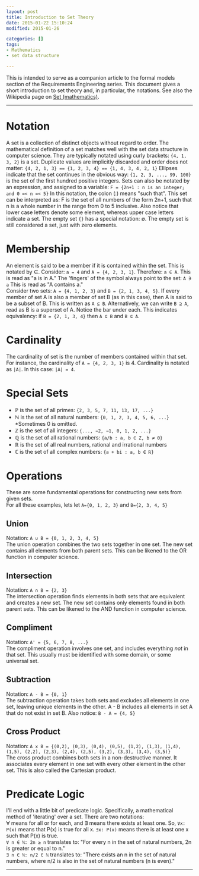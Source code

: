 ```yaml
---
layout: post
title: Introduction to Set Theory
date: 2015-01-22 15:10:24
modified: 2015-01-26

categories: []
tags:
- Mathematics
- set data structure

---
```

This is intended to serve as a companion article to the formal models section of the Requirements Engineering series. This document gives a short introduction to set theory and, in particular, the notations. See also the Wikipedia page on [Set (mathematics)](http://en.wikipedia.org/wiki/Set_(mathematics)).  

* * *

# Notation

A set is a collection of distinct objects without regard to order. The mathematical definition of a set matches well with the set data structure in computer science. They are typically notated using curly brackets: `{4, 1, 3, 2}` is a set. Duplicate values are implicitly discarded and order does not matter: `{4, 2, 1, 3} == {1, 2, 3, 4} == {1, 4, 3, 4, 2, 1}` Ellipses indicate that the set continues in the obvious way: `{1, 2, 3, ..., 99, 100}` is the set of the first hundred positive integers. Sets can also be notated by an expression, and assigned to a variable: `F = {2n+1 : n is an integer; and 0 =< n =< 5}` In this notation, the colon (:) means "such that". This set can be interpreted as: F is the set of all numbers of the form 2n+1, such that n is a whole number in the range from 0 to 5 inclusive. Also notice that lower case letters denote some element, whereas upper case letters indicate a set. The empty set `{}` has a special notation: ∅. The empty set is still considered a set, just with zero elements.

# Membership

An element is said to be a member if it is contained within the set. This is notated by ∈. Consider: `a = 4` and `A = {4, 2, 3, 1}`. Therefore: `a ∈ A`. This is read as "a is in A." The 'fingers' of the symbol always point to the set: `A ∋ a` This is read as "A contains a."  
 Consider two sets: `A = {4, 1, 2, 3}` and `B = {2, 1, 3, 4, 5}`. If every member of set A is also a member of set B (as in this case), then A is said to be a subset of B. This is written as `A ⊆ B`. Alternatively, we can write `B ⊇ A`, read as B is a superset of A. Notice the bar under each. This indicates equivalency: if `B = {2, 1, 3, 4}` then `A ⊆ B` and `B ⊆ A`.

# Cardinality

The cardinality of set is the number of members contained within that set. For instance, the cardinality of `A = {4, 2, 3, 1}` is 4\. Cardinality is notated as `|A|`. In this case: `|A| = 4`.

# Special Sets

*   ℙ is the set of all primes: `{2, 3, 5, 7, 11, 13, 17, ...}`
*   ℕ is the set of all natural numbers: `{0, 1, 2, 3, 4, 5, 6, ...}` *Sometimes 0 is omitted.
*   ℤ is the set of all integers: `{..., −2, −1, 0, 1, 2, ...}`
*   ℚ is the set of all rational numbers: `{a/b : a, b ∈ Z, b ≠ 0}`
*   ℝ is the set of all real numbers, rational and irrational numbers
*   ℂ is the set of all complex numbers: `{a + bi : a, b ∈ ℝ}`

# Operations

These are some fundamental operations for constructing new sets from given sets.  
 For all these examples, lets let `A={0, 1, 2, 3}` and `B={2, 3, 4, 5}`

## Union

Notation: `A ∪ B = {0, 1, 2, 3, 4, 5}`  
 The union operation combines the two sets together in one set. The new set contains all elements from both parent sets. This can be likened to the OR function in computer science.

## Intersection

Notation: `A ∩ B = {2, 3}`  
 The intersection operation finds elements in both sets that are equivalent and creates a new set. The new set contains only elements found in both parent sets. This can be likened to the AND function in computer science.

## Compliment

Notation: `A' = {5, 6, 7, 8, ...}`  
 The compliment operation involves one set, and includes everything _not_ in that set. This usually must be identified with some domain, or some universal set.

## Subtraction

Notation: `A - B = {0, 1}`  
 The subtraction operation takes both sets and excludes all elements in one set, leaving unique elements in the other. A - B includes all elements in set A that do not exist in set B. Also notice: `B - A = {4, 5}`

## Cross Product

Notation: `A x B = {(0,2), (0,3), (0,4), (0,5), (1,2), (1,3), (1,4), (1,5), (2,2), (2,3), (2,4), (2,5), (3,2), (3,3), (3,4), (3,5)}`  
 The cross product combines both sets in a non-destructive manner. It associates every element in one set with every other element in the other set. This is also called the Cartesian product.

# Predicate Logic

I'll end with a little bit of predicate logic. Specifically, a mathematical method of 'iterating' over a set. There are two notations:  
 ∀ means for all or for each, and ∃ means there exists at least one. So, `∀x: P(x)` means that P(x) is true for all x. `∃x: P(x)` means there is at least one x such that P(x) is true.  
 `∀ n ∈ ℕ: 2n ≥ n` translates to: "For every n in the set of natural numbers, 2n is greater or equal to n."  
 `∃ n ∈ ℕ: n/2 ∈ ℕ` translates to: "There exists an n in the set of natural numbers, where n/2 is also in the set of natural numbers (n is even)."

* * *
